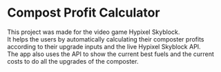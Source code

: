 # Compost Profit Calculator

This project was made for the video game Hypixel Skyblock.  
It helps the users by automatically calculating their composter profits according to their upgrade inputs and the live Hypixel Skyblock API.  
The app also uses the API to show the current best fuels and the current costs to do all the upgrades of the composter.  
